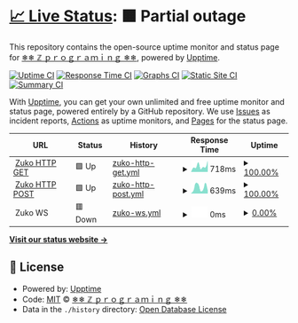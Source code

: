 # [📈 Live Status](https://zuko-xdev.github.io/status): <!--live status--> **🟧 Partial outage**

This repository contains the open-source uptime monitor and status page for [❄❄ ℤ ｐｒｏｇｒａｍｉｎｇ ❄❄](http://zuko.pro/), powered by [Upptime](https://github.com/upptime/upptime).

[![Uptime CI](https://github.com/zuko-xdev/status/workflows/Uptime%20CI/badge.svg)](https://github.com/zuko-xdev/status/actions?query=workflow%3A%22Uptime+CI%22)
[![Response Time CI](https://github.com/zuko-xdev/status/workflows/Response%20Time%20CI/badge.svg)](https://github.com/zuko-xdev/status/actions?query=workflow%3A%22Response+Time+CI%22)
[![Graphs CI](https://github.com/zuko-xdev/status/workflows/Graphs%20CI/badge.svg)](https://github.com/zuko-xdev/status/actions?query=workflow%3A%22Graphs+CI%22)
[![Static Site CI](https://github.com/zuko-xdev/status/workflows/Static%20Site%20CI/badge.svg)](https://github.com/zuko-xdev/status/actions?query=workflow%3A%22Static+Site+CI%22)
[![Summary CI](https://github.com/zuko-xdev/status/workflows/Summary%20CI/badge.svg)](https://github.com/zuko-xdev/status/actions?query=workflow%3A%22Summary+CI%22)

With [Upptime](https://upptime.js.org), you can get your own unlimited and free uptime monitor and status page, powered entirely by a GitHub repository. We use [Issues](https://github.com/zuko-xdev/status/issues) as incident reports, [Actions](https://github.com/zuko-xdev/status/actions) as uptime monitors, and [Pages](https://zuko-xdev.github.io/status) for the status page.

<!--start: status pages-->
<!-- This summary is generated by Upptime (https://github.com/upptime/upptime) -->
<!-- Do not edit this manually, your changes will be overwritten -->
<!-- prettier-ignore -->
| URL | Status | History | Response Time | Uptime |
| --- | ------ | ------- | ------------- | ------ |
| <img alt="" src="https://icons.duckduckgo.com/ip3/ps1787.zuko.pro.ico" height="13"> [Zuko HTTP GET](https://ps1787.zuko.pro) | 🟩 Up | [zuko-http-get.yml](https://github.com/ultra-bugs/status/commits/HEAD/history/zuko-http-get.yml) | <details><summary><img alt="Response time graph" src="./graphs/zuko-http-get/response-time-week.png" height="20"> 718ms</summary><br><a href="https://zuko-xdev.github.io/status/history/zuko-http-get"><img alt="Response time 1029" src="https://img.shields.io/endpoint?url=https%3A%2F%2Fraw.githubusercontent.com%2Fultra-bugs%2Fstatus%2FHEAD%2Fapi%2Fzuko-http-get%2Fresponse-time.json"></a><br><a href="https://zuko-xdev.github.io/status/history/zuko-http-get"><img alt="24-hour response time 1186" src="https://img.shields.io/endpoint?url=https%3A%2F%2Fraw.githubusercontent.com%2Fultra-bugs%2Fstatus%2FHEAD%2Fapi%2Fzuko-http-get%2Fresponse-time-day.json"></a><br><a href="https://zuko-xdev.github.io/status/history/zuko-http-get"><img alt="7-day response time 718" src="https://img.shields.io/endpoint?url=https%3A%2F%2Fraw.githubusercontent.com%2Fultra-bugs%2Fstatus%2FHEAD%2Fapi%2Fzuko-http-get%2Fresponse-time-week.json"></a><br><a href="https://zuko-xdev.github.io/status/history/zuko-http-get"><img alt="30-day response time 507" src="https://img.shields.io/endpoint?url=https%3A%2F%2Fraw.githubusercontent.com%2Fultra-bugs%2Fstatus%2FHEAD%2Fapi%2Fzuko-http-get%2Fresponse-time-month.json"></a><br><a href="https://zuko-xdev.github.io/status/history/zuko-http-get"><img alt="1-year response time 1029" src="https://img.shields.io/endpoint?url=https%3A%2F%2Fraw.githubusercontent.com%2Fultra-bugs%2Fstatus%2FHEAD%2Fapi%2Fzuko-http-get%2Fresponse-time-year.json"></a></details> | <details><summary><a href="https://zuko-xdev.github.io/status/history/zuko-http-get">100.00%</a></summary><a href="https://zuko-xdev.github.io/status/history/zuko-http-get"><img alt="All-time uptime 88.97%" src="https://img.shields.io/endpoint?url=https%3A%2F%2Fraw.githubusercontent.com%2Fultra-bugs%2Fstatus%2FHEAD%2Fapi%2Fzuko-http-get%2Fuptime.json"></a><br><a href="https://zuko-xdev.github.io/status/history/zuko-http-get"><img alt="24-hour uptime 100.00%" src="https://img.shields.io/endpoint?url=https%3A%2F%2Fraw.githubusercontent.com%2Fultra-bugs%2Fstatus%2FHEAD%2Fapi%2Fzuko-http-get%2Fuptime-day.json"></a><br><a href="https://zuko-xdev.github.io/status/history/zuko-http-get"><img alt="7-day uptime 100.00%" src="https://img.shields.io/endpoint?url=https%3A%2F%2Fraw.githubusercontent.com%2Fultra-bugs%2Fstatus%2FHEAD%2Fapi%2Fzuko-http-get%2Fuptime-week.json"></a><br><a href="https://zuko-xdev.github.io/status/history/zuko-http-get"><img alt="30-day uptime 100.00%" src="https://img.shields.io/endpoint?url=https%3A%2F%2Fraw.githubusercontent.com%2Fultra-bugs%2Fstatus%2FHEAD%2Fapi%2Fzuko-http-get%2Fuptime-month.json"></a><br><a href="https://zuko-xdev.github.io/status/history/zuko-http-get"><img alt="1-year uptime 88.97%" src="https://img.shields.io/endpoint?url=https%3A%2F%2Fraw.githubusercontent.com%2Fultra-bugs%2Fstatus%2FHEAD%2Fapi%2Fzuko-http-get%2Fuptime-year.json"></a></details>
| <img alt="" src="https://icons.duckduckgo.com/ip3/ps1787.zuko.pro.ico" height="13"> [Zuko HTTP POST](https://ps1787.zuko.pro) | 🟩 Up | [zuko-http-post.yml](https://github.com/ultra-bugs/status/commits/HEAD/history/zuko-http-post.yml) | <details><summary><img alt="Response time graph" src="./graphs/zuko-http-post/response-time-week.png" height="20"> 639ms</summary><br><a href="https://zuko-xdev.github.io/status/history/zuko-http-post"><img alt="Response time 677" src="https://img.shields.io/endpoint?url=https%3A%2F%2Fraw.githubusercontent.com%2Fultra-bugs%2Fstatus%2FHEAD%2Fapi%2Fzuko-http-post%2Fresponse-time.json"></a><br><a href="https://zuko-xdev.github.io/status/history/zuko-http-post"><img alt="24-hour response time 960" src="https://img.shields.io/endpoint?url=https%3A%2F%2Fraw.githubusercontent.com%2Fultra-bugs%2Fstatus%2FHEAD%2Fapi%2Fzuko-http-post%2Fresponse-time-day.json"></a><br><a href="https://zuko-xdev.github.io/status/history/zuko-http-post"><img alt="7-day response time 639" src="https://img.shields.io/endpoint?url=https%3A%2F%2Fraw.githubusercontent.com%2Fultra-bugs%2Fstatus%2FHEAD%2Fapi%2Fzuko-http-post%2Fresponse-time-week.json"></a><br><a href="https://zuko-xdev.github.io/status/history/zuko-http-post"><img alt="30-day response time 398" src="https://img.shields.io/endpoint?url=https%3A%2F%2Fraw.githubusercontent.com%2Fultra-bugs%2Fstatus%2FHEAD%2Fapi%2Fzuko-http-post%2Fresponse-time-month.json"></a><br><a href="https://zuko-xdev.github.io/status/history/zuko-http-post"><img alt="1-year response time 677" src="https://img.shields.io/endpoint?url=https%3A%2F%2Fraw.githubusercontent.com%2Fultra-bugs%2Fstatus%2FHEAD%2Fapi%2Fzuko-http-post%2Fresponse-time-year.json"></a></details> | <details><summary><a href="https://zuko-xdev.github.io/status/history/zuko-http-post">100.00%</a></summary><a href="https://zuko-xdev.github.io/status/history/zuko-http-post"><img alt="All-time uptime 73.78%" src="https://img.shields.io/endpoint?url=https%3A%2F%2Fraw.githubusercontent.com%2Fultra-bugs%2Fstatus%2FHEAD%2Fapi%2Fzuko-http-post%2Fuptime.json"></a><br><a href="https://zuko-xdev.github.io/status/history/zuko-http-post"><img alt="24-hour uptime 100.00%" src="https://img.shields.io/endpoint?url=https%3A%2F%2Fraw.githubusercontent.com%2Fultra-bugs%2Fstatus%2FHEAD%2Fapi%2Fzuko-http-post%2Fuptime-day.json"></a><br><a href="https://zuko-xdev.github.io/status/history/zuko-http-post"><img alt="7-day uptime 100.00%" src="https://img.shields.io/endpoint?url=https%3A%2F%2Fraw.githubusercontent.com%2Fultra-bugs%2Fstatus%2FHEAD%2Fapi%2Fzuko-http-post%2Fuptime-week.json"></a><br><a href="https://zuko-xdev.github.io/status/history/zuko-http-post"><img alt="30-day uptime 100.00%" src="https://img.shields.io/endpoint?url=https%3A%2F%2Fraw.githubusercontent.com%2Fultra-bugs%2Fstatus%2FHEAD%2Fapi%2Fzuko-http-post%2Fuptime-month.json"></a><br><a href="https://zuko-xdev.github.io/status/history/zuko-http-post"><img alt="1-year uptime 73.78%" src="https://img.shields.io/endpoint?url=https%3A%2F%2Fraw.githubusercontent.com%2Fultra-bugs%2Fstatus%2FHEAD%2Fapi%2Fzuko-http-post%2Fuptime-year.json"></a></details>
| <img alt="" src="https://icons.duckduckgo.com/ip3/null.ico" height="13"> Zuko WS | 🟥 Down | [zuko-ws.yml](https://github.com/ultra-bugs/status/commits/HEAD/history/zuko-ws.yml) | <details><summary><img alt="Response time graph" src="./graphs/zuko-ws/response-time-week.png" height="20"> 0ms</summary><br><a href="https://zuko-xdev.github.io/status/history/zuko-ws"><img alt="Response time 0" src="https://img.shields.io/endpoint?url=https%3A%2F%2Fraw.githubusercontent.com%2Fultra-bugs%2Fstatus%2FHEAD%2Fapi%2Fzuko-ws%2Fresponse-time.json"></a><br><a href="https://zuko-xdev.github.io/status/history/zuko-ws"><img alt="24-hour response time 0" src="https://img.shields.io/endpoint?url=https%3A%2F%2Fraw.githubusercontent.com%2Fultra-bugs%2Fstatus%2FHEAD%2Fapi%2Fzuko-ws%2Fresponse-time-day.json"></a><br><a href="https://zuko-xdev.github.io/status/history/zuko-ws"><img alt="7-day response time 0" src="https://img.shields.io/endpoint?url=https%3A%2F%2Fraw.githubusercontent.com%2Fultra-bugs%2Fstatus%2FHEAD%2Fapi%2Fzuko-ws%2Fresponse-time-week.json"></a><br><a href="https://zuko-xdev.github.io/status/history/zuko-ws"><img alt="30-day response time 0" src="https://img.shields.io/endpoint?url=https%3A%2F%2Fraw.githubusercontent.com%2Fultra-bugs%2Fstatus%2FHEAD%2Fapi%2Fzuko-ws%2Fresponse-time-month.json"></a><br><a href="https://zuko-xdev.github.io/status/history/zuko-ws"><img alt="1-year response time 0" src="https://img.shields.io/endpoint?url=https%3A%2F%2Fraw.githubusercontent.com%2Fultra-bugs%2Fstatus%2FHEAD%2Fapi%2Fzuko-ws%2Fresponse-time-year.json"></a></details> | <details><summary><a href="https://zuko-xdev.github.io/status/history/zuko-ws">0.00%</a></summary><a href="https://zuko-xdev.github.io/status/history/zuko-ws"><img alt="All-time uptime 35.88%" src="https://img.shields.io/endpoint?url=https%3A%2F%2Fraw.githubusercontent.com%2Fultra-bugs%2Fstatus%2FHEAD%2Fapi%2Fzuko-ws%2Fuptime.json"></a><br><a href="https://zuko-xdev.github.io/status/history/zuko-ws"><img alt="24-hour uptime 0.00%" src="https://img.shields.io/endpoint?url=https%3A%2F%2Fraw.githubusercontent.com%2Fultra-bugs%2Fstatus%2FHEAD%2Fapi%2Fzuko-ws%2Fuptime-day.json"></a><br><a href="https://zuko-xdev.github.io/status/history/zuko-ws"><img alt="7-day uptime 0.00%" src="https://img.shields.io/endpoint?url=https%3A%2F%2Fraw.githubusercontent.com%2Fultra-bugs%2Fstatus%2FHEAD%2Fapi%2Fzuko-ws%2Fuptime-week.json"></a><br><a href="https://zuko-xdev.github.io/status/history/zuko-ws"><img alt="30-day uptime 0.00%" src="https://img.shields.io/endpoint?url=https%3A%2F%2Fraw.githubusercontent.com%2Fultra-bugs%2Fstatus%2FHEAD%2Fapi%2Fzuko-ws%2Fuptime-month.json"></a><br><a href="https://zuko-xdev.github.io/status/history/zuko-ws"><img alt="1-year uptime 35.88%" src="https://img.shields.io/endpoint?url=https%3A%2F%2Fraw.githubusercontent.com%2Fultra-bugs%2Fstatus%2FHEAD%2Fapi%2Fzuko-ws%2Fuptime-year.json"></a></details>

<!--end: status pages-->

[**Visit our status website →**](https://zuko-xdev.github.io/status)

## 📄 License

- Powered by: [Upptime](https://github.com/upptime/upptime)
- Code: [MIT](./LICENSE) © [❄❄ ℤ ｐｒｏｇｒａｍｉｎｇ ❄❄](http://zuko.pro/)
- Data in the `./history` directory: [Open Database License](https://opendatacommons.org/licenses/odbl/1-0/)
